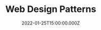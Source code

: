 ---
title: Web Design Patterns
description: Description here
date: 2022-01-25T15:00:00.000Z
released: true
---